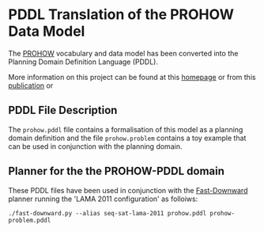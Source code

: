 # PDDL Translation of the PROHOW Data Model

The [PROHOW](https://w3id.org/prohow/) vocabulary and data model has been converted into the Planning Domain Definition Language (PDDL).

More information on this project can be found at this [homepage](http://homepages.inf.ed.ac.uk/s1054760/prohow/index.htm) or from this [publication](http://dx.doi.org/10.1007/978-3-319-13704-9_30) or 

## PDDL File Description

The `prohow.pddl` file contains a formalisation of this model as a planning domain definition and the file `prohow.problem` contains a toy example that can be used in conjunction with the planning domain.

## Planner for the the PROHOW-PDDL domain

These PDDL files have been used in conjunction with the [Fast-Downward](http://www.fast-downward.org) planner running the 'LAMA 2011 configuration' as folloiws:

```
./fast-downward.py --alias seq-sat-lama-2011 prohow.pddl prohow-problem.pddl
```
